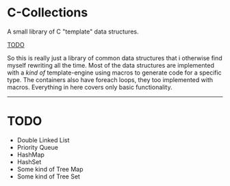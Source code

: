 # C-Collections
A small library of C "template" data structures.

[TODO](#todo)

So this is really just a library of common data structures that i otherwise find myself rewriting all the time.
Most of the data structures are implemented with a *kind of* template-engine using macros to generate code for a specific type.
The containers also have foreach loops, they too implemented with macros.
Everything in here covers only basic functionality.

----
    
# TODO
  - Double Linked List
  - Priority Queue
  - HashMap
  - HashSet
  - Some kind of Tree Map
  - Some kind of Tree Set
